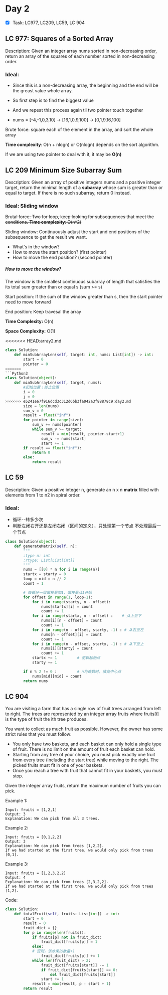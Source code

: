 # Day 2 

- [x] Task: LC977, LC209, LC59, LC 904

## LC 977: Squares of a Sorted Array
Description: Given an integer array nums sorted in non-decreasing order, return an array of the squares of each number sorted in non-decreasing order.

### Ideal: 
* Since this is a non-decreasing array, the beginning and the end will be the greast value whole array. 

* So first step is to find the biggest value
* And we repeat this process again til two pointer touch together
* nums = [-4,-1,0,3,10] -> [16,1,0,9,100] -> [0,1,9,16,100]

Brute force: square each of the element in the array, and sort the whole array

__Time complexity__: O(n + nlogn) or O(nlogn) depends on the sort algorithm. 

If we are using two pointer to deal with it, it may be __O(n)__


## LC 209 Minimum Size Subarray Sum

Description: Given an array of positive integers nums and a positive integer target, return the minimal length of a __subarray__ whose sum is greater than or equal to target. If there is no such subarray, return 0 instead.

### Ideal: Sliding window

~~Brutal force: Two for loop, keep looking for subsequences that meet the conditions. __Time complexity__: O(n^2)~~

Sliding window: Continuously adjust the start and end positions of the subsequence to get the result we want.

* What's in the window?
* How to move the start position? (first pointer)
* How to move the end position? (second pointer)

##### How to move the window?

The window is the smallest continuous subarray of length that satisfies the its total sum greater than or equal s (sum >= s)

Start position: If the sum of the window greater than s, then the start pointer need to move forward

End position: Keep travesal the array

__Time Complexity:__ O(n)

__Space Complexity:__ O(1)


<<<<<<< HEAD:array2.md
```Python
class Solution:
    def minSubArrayLen(self, target: int, nums: List[int]) -> int:
        start = 0
        pointer = 0
=======
```Python3
class Solution(object):
    def minSubArrayLen(self, target, nums):
        #起始位置；终止位置
        i = 0
        j = 0
>>>>>>> e5241e67f916dcd3c312d6bb3fa042a3f88878c9:day2.md
        size = len(nums)
        sum_v = 0
        result = float("inf")
        for pointer in range(size):
            sum_v += nums[pointer]
            while sum_v >= target:
                result = min(result, pointer-start+1)
                sum_v -= nums[start]
                start += 1
        if result == float("inf"):
            return 0 
        else:
            return result

```

## LC 59
Description: Given a positive integer n, generate an n x n __matrix__ filled with elements from 1 to n2 in spiral order. 

### Ideal: 
* 循环--转多少次
*  判断左闭右开还是左闭右闭（区间的定义），只处理第一个节点 不处理最后一个节点

```python
class Solution(object):
    def generateMatrix(self, n):
        """
        :type n: int
        :rtype: List[List[int]]
        """
        nums = [[0] * n for i in range(n)]
        startx = starty = 0
        loop = mid = n // 2
        count = 1

        # 每循环一层偏移量加1，偏移量从1开始
        for offset in range(1, loop+1):
            for i in range(starty, n - offset):
                nums[startx][i] = count
                count += 1
            for i in range(startx, n - offset) :    # 从上至下
                nums[i][n - offset] = count
                count += 1
            for i in range(n - offset, starty, -1) : # 从右至左
                nums[n - offset][i] = count
                count += 1
            for i in range(n - offset, startx, -1) : # 从下至上
                nums[i][starty] = count
                count += 1                
            startx += 1         # 更新起始点
            starty += 1

        if n % 2 != 0 :			# n为奇数时，填充中心点
            nums[mid][mid] = count 
        return nums
```

## LC 904

You are visiting a farm that has a single row of fruit trees arranged from left to right. The trees are represented by an integer array fruits where fruits[i] is the type of fruit the ith tree produces.

You want to collect as much fruit as possible. However, the owner has some strict rules that you must follow:

* You only have two baskets, and each basket can only hold a single type of fruit. There is no limit on the amount of fruit each basket can hold.
* Starting from any tree of your choice, you must pick exactly one fruit from every tree (including the start tree) while moving to the right. The picked fruits must fit in one of your baskets.
* Once you reach a tree with fruit that cannot fit in your baskets, you must stop.

Given the integer array fruits, return the maximum number of fruits you can pick.

Example 1:

```
Input: fruits = [1,2,1]
Output: 3
Explanation: We can pick from all 3 trees.
```

Example 2:
```
Input: fruits = [0,1,2,2]
Output: 3
Explanation: We can pick from trees [1,2,2].
If we had started at the first tree, we would only pick from trees [0,1].
```

Example 3:
```
Input: fruits = [1,2,3,2,2]
Output: 4
Explanation: We can pick from trees [2,3,2,2].
If we had started at the first tree, we would only pick from trees [1,2].
```

Code:
```python
class Solution:
    def totalFruit(self, fruits: List[int]) -> int:
        start = 0
        result = 0
        fruit_dict = {}
        for p in range(len(fruits)):
            if fruits[p] not in fruit_dict:
                fruit_dict[fruits[p]] = 1
            else:
            # 否则，该水果的数量+1
                fruit_dict[fruits[p]] += 1
            while len(fruit_dict) > 2:
                fruit_dict[fruits[start]] -= 1
                if fruit_dict[fruits[start]] == 0:
                    del fruit_dict[fruits[start]]
                start += 1
            result = max(result, p - start + 1)
        return result

```